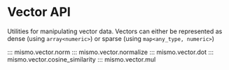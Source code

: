 # Vector API

Utilities for manipulating vector data.
Vectors can either be represented as dense (using `array<numeric>`)
or sparse (using `map<any_type, numeric>`)

::: mismo.vector.norm
::: mismo.vector.normalize
::: mismo.vector.dot
::: mismo.vector.cosine_similarity
::: mismo.vector.mul